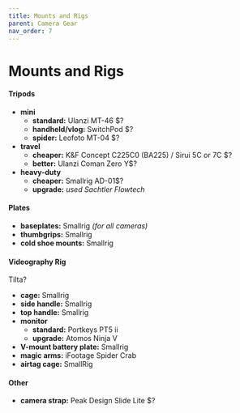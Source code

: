 ```yaml
---
title: Mounts and Rigs
parent: Camera Gear
nav_order: 7
---
```

# Mounts and Rigs

#### Tripods

- **mini** 
	- **standard:** Ulanzi MT-46  $?
	- **handheld/vlog:** SwitchPod $?
	- **spider:** Leofoto MT-04 $?
- **travel** 
	- **cheaper:** K&F Concept C225C0 (BA225) / Sirui 5C or 7C $?
	- **better:** Ulanzi Coman Zero Y$?
- **heavy-duty** 
	- **cheaper:** Smallrig AD-01$?
	- **upgrade:** *used Sachtler Flowtech* 

#### Plates

- **baseplates:** Smallrig *(for all cameras)*
- **thumbgrips:** Smallrig
- **cold shoe mounts:** Smallrig

#### Videography Rig

Tilta?
- **cage:** Smallrig
- **side handle:** Smallrig
- **top handle:** Smallrig
- **monitor** 
	- **standard:** Portkeys PT5 ii
	- **upgrade:** Atomos Ninja V
- **V-mount battery plate:** Smallrig
- **magic arms:** iFootage Spider Crab
- **airtag cage:** SmallRig

#### Other

- **camera strap:** Peak Design Slide Lite $?
